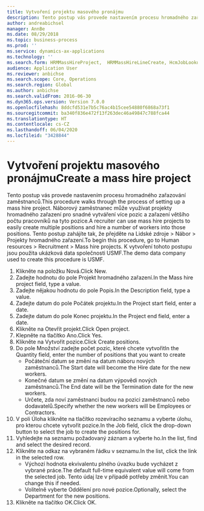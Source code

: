 ```yaml
---
title: Vytvoření projektu masového pronájmu
description: Tento postup vás provede nastavením procesu hromadného zařazování zaměstnanců.
author: andreabichsel
manager: AnnBe
ms.date: 08/29/2018
ms.topic: business-process
ms.prod: ''
ms.service: dynamics-ax-applications
ms.technology: ''
ms.search.form: HRMMassHireProject,  HRMMassHireLineCreate, HcmJobLookup, HcmPersonnelManagementWorkspace
audience: Application User
ms.reviewer: anbichse
ms.search.scope: Core, Operations
ms.search.region: Global
ms.author: anbichse
ms.search.validFrom: 2016-06-30
ms.dyn365.ops.version: Version 7.0.0
ms.openlocfilehash: 8ddcfd531e7b5c76ac4b15cee54880f6868a73f1
ms.sourcegitcommit: ba340f836e472f13f263dec46a49847c788fca44
ms.translationtype: HT
ms.contentlocale: cs-CZ
ms.lasthandoff: 06/04/2020
ms.locfileid: "3428844"
---
```

# <a name="create-a-mass-hire-project"></a><span data-ttu-id="2d491-103">Vytvoření projektu masového pronájmu</span><span class="sxs-lookup"><span data-stu-id="2d491-103">Create a mass hire project</span></span>



<span data-ttu-id="2d491-104">Tento postup vás provede nastavením procesu hromadného zařazování zaměstnanců.</span><span class="sxs-lookup"><span data-stu-id="2d491-104">This procedure walks through the process of setting up a mass hire project.</span></span> <span data-ttu-id="2d491-105">Náborový zaměstnanec může využívat projekty hromadného zařazení pro snadné vytváření více pozic a zařazení většího počtu pracovníků na tyto pozice.</span><span class="sxs-lookup"><span data-stu-id="2d491-105">A recruiter can use mass hire projects to easily create multiple positions and hire a number of workers into those positions.</span></span> <span data-ttu-id="2d491-106">Tento postup zahájíte tak, že přejděte na Lidské zdroje > Nábor > Projekty hromadného zařazení.</span><span class="sxs-lookup"><span data-stu-id="2d491-106">To begin this procedure, go to Human resources > Recruitment > Mass hire projects.</span></span> <span data-ttu-id="2d491-107">K vytvoření tohoto postupu jsou použita ukázková data společnosti USMF.</span><span class="sxs-lookup"><span data-stu-id="2d491-107">The demo data company used to create this procedure is USMF.</span></span>

1. <span data-ttu-id="2d491-108">Klikněte na položku Nová.</span><span class="sxs-lookup"><span data-stu-id="2d491-108">Click New.</span></span>
2. <span data-ttu-id="2d491-109">Zadejte hodnotu do pole Projekt hromadného zařazení.</span><span class="sxs-lookup"><span data-stu-id="2d491-109">In the Mass hire project field, type a value.</span></span>
3. <span data-ttu-id="2d491-110">Zadejte nějakou hodnotu do pole Popis.</span><span class="sxs-lookup"><span data-stu-id="2d491-110">In the Description field, type a value.</span></span>
4. <span data-ttu-id="2d491-111">Zadejte datum do pole Počátek projektu.</span><span class="sxs-lookup"><span data-stu-id="2d491-111">In the Project start field, enter a date.</span></span>
5. <span data-ttu-id="2d491-112">Zadejte datum do pole Konec projektu.</span><span class="sxs-lookup"><span data-stu-id="2d491-112">In the Project end field, enter a date.</span></span>
6. <span data-ttu-id="2d491-113">Klikněte na Otevřít projekt.</span><span class="sxs-lookup"><span data-stu-id="2d491-113">Click Open project.</span></span>
7. <span data-ttu-id="2d491-114">Klepněte na tlačítko Ano.</span><span class="sxs-lookup"><span data-stu-id="2d491-114">Click Yes.</span></span>
8. <span data-ttu-id="2d491-115">Klikněte na Vytvořit pozice.</span><span class="sxs-lookup"><span data-stu-id="2d491-115">Click Create positions.</span></span>
9. <span data-ttu-id="2d491-116">Do pole Množství zadejte počet pozic, které chcete vytvořit</span><span class="sxs-lookup"><span data-stu-id="2d491-116">In the Quantity field, enter the number of positions that you want to create</span></span>
    * <span data-ttu-id="2d491-117">Počáteční datum se změní na datum náboru nových zaměstnanců.</span><span class="sxs-lookup"><span data-stu-id="2d491-117">The Start date will become the Hire date for the new workers.</span></span>  
    * <span data-ttu-id="2d491-118">Konečné datum se změní na datum výpovědi nových zaměstnanců.</span><span class="sxs-lookup"><span data-stu-id="2d491-118">The End date will be the Termination date for the new workers.</span></span>  
    * <span data-ttu-id="2d491-119">Určete, zda noví zaměstnanci budou na pozici zaměstnanců nebo dodavatelů.</span><span class="sxs-lookup"><span data-stu-id="2d491-119">Specify whether the new workers will be Employees or Contractors.</span></span>  
10. <span data-ttu-id="2d491-120">V poli Úloha klikněte na tlačítko rozevíracího seznamu a vyberte úlohu, pro kterou chcete vytvořit pozice.</span><span class="sxs-lookup"><span data-stu-id="2d491-120">In the Job field, click the drop-down button to select the job to create the positions for.</span></span>
11. <span data-ttu-id="2d491-121">Vyhledejte na seznamu požadovaný záznam a vyberte ho.</span><span class="sxs-lookup"><span data-stu-id="2d491-121">In the list, find and select the desired record.</span></span>
12. <span data-ttu-id="2d491-122">Klikněte na odkaz na vybraném řádku v seznamu.</span><span class="sxs-lookup"><span data-stu-id="2d491-122">In the list, click the link in the selected row.</span></span>
    * <span data-ttu-id="2d491-123">Výchozí hodnota ekvivalentu plného úvazku bude vycházet z vybrané práce.</span><span class="sxs-lookup"><span data-stu-id="2d491-123">The default full-time equivalent value will come from the selected job.</span></span> <span data-ttu-id="2d491-124">Tento údaj lze v případě potřeby změnit.</span><span class="sxs-lookup"><span data-stu-id="2d491-124">You can change this if needed.</span></span>  
    * <span data-ttu-id="2d491-125">Volitelně vyberte Oddělení pro nové pozice.</span><span class="sxs-lookup"><span data-stu-id="2d491-125">Optionally, select the Department for the new positions.</span></span>  
13. <span data-ttu-id="2d491-126">Klikněte na tlačítko OK.</span><span class="sxs-lookup"><span data-stu-id="2d491-126">Click OK.</span></span>


